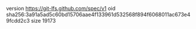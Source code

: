 version https://git-lfs.github.com/spec/v1
oid sha256:3a91a5ad5c60bd15706aae4f133961d532568f894f6068011ac673e49fcdd2c3
size 19173
